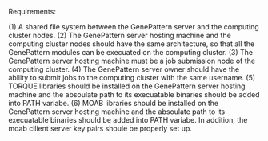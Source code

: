 Requirements:

(1) A shared file system between the GenePattern server and the computing cluster nodes.
(2) The GenePattern server hosting machine and the computing cluster nodes should have the 
    same architecture, so that all the GenePattern modules can be execuated on the computing
    cluster.
(3) The GenePattern server hosting machine must be a job submission node of the computing 
    cluster.
(4) The GenePattern server owner should have the ability to submit jobs to the computing 
    cluster with the same username. 
(5) TORQUE libraries should be installed on the GenePattern server hosting machine and the
    absoulate path to its execuatable binaries should be added into PATH variabe. 
(6) MOAB libraries should be installed on the GenePattern server hosting machine and the
    absoulate path to its execuatable binaries should be added into PATH variabe. In addition,
    the moab cllient server key pairs shoule be properly set up.